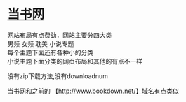 # [当书网](https://www.downbook.net/TXT/list4_1.html)

网站布局有点费劲，网站主要分四大类  
男频 女频 耽美 小说专题  
每个主题下面还有各种小的分类  
小说主题下面分类的网页布局和其他的有点不一样  

没有zip下载方法,没有downloadnum 

当书网和之前的  【http://www.bookdown.net/】域名有点类似 